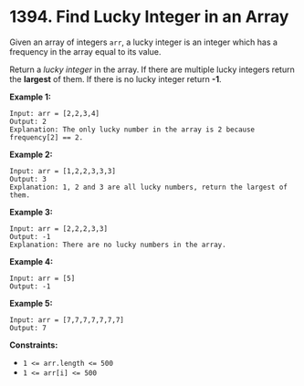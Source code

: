 # 1394. Find Lucky Integer in an Array

Given an array of integers `arr`, a lucky integer is an integer which has a
frequency in the array equal to its value.

Return a _lucky integer_ in the array. If there are multiple lucky integers
return the __largest__ of them. If there is no lucky integer return __-1__.

__Example 1:__

```
Input: arr = [2,2,3,4]
Output: 2
Explanation: The only lucky number in the array is 2 because frequency[2] == 2.
```

__Example 2:__

```
Input: arr = [1,2,2,3,3,3]
Output: 3
Explanation: 1, 2 and 3 are all lucky numbers, return the largest of them.
```

__Example 3:__

```
Input: arr = [2,2,2,3,3]
Output: -1
Explanation: There are no lucky numbers in the array.
```

__Example 4:__

```
Input: arr = [5]
Output: -1
```

__Example 5:__

```
Input: arr = [7,7,7,7,7,7,7]
Output: 7
```

__Constraints:__

* `1 <= arr.length <= 500`
* `1 <= arr[i] <= 500`
